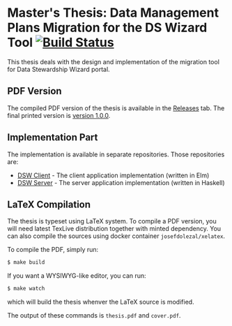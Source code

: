 # Master's Thesis: Data Management Plans Migration for the DS Wizard Tool [![Build Status](https://travis-ci.com/josefdolezal/fit-mi-dip.svg?branch=master)](https://travis-ci.com/josefdolezal/fit-mi-dip)

This thesis deals with the design and implementation of the migration tool for Data Stewardship Wizard portal.

## PDF Version

The compiled PDF version of the thesis is available in the [Releases](https://github.com/josefdolezal/fit-mi-dip/releases) tab.
The final printed version is [version 1.0.0](https://github.com/josefdolezal/fit-mi-dip/releases/tag/1.0.0).

## Implementation Part

The implementation is available in separate repositories.
Those repositories are:

* [DSW Client](https://github.com/ds-wizard/dsw-client) - The client application implementation (written in Elm)
* [DSW Server](https://github.com/ds-wizard/dsw-server) - The server application implementation (written in Haskell)

## LaTeX Compilation

The thesis is typeset using LaTeX system.
To compile a PDF version, you will need latest TexLive distribution together with minted dependency.
You can also compile the sources using docker container `josefdolezal/xelatex`.

To compile the PDF, simply run:

```sh
$ make build
```

If you want a WYSIWYG-like editor, you can run:

```sh
$ make watch
```

which will build the thesis whenver the LaTeX source is modified.

The output of these commands is `thesis.pdf` and `cover.pdf`.
